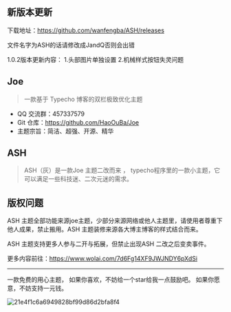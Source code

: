## 新版本更新

下载地址：https://github.com/wanfengba/ASH/releases

文件名字为ASH的话请修改成JandQ否则会出错

1.0.2版本更新内容：
1.头部图片单独设置
2.机械样式按钮失灵问题

## Joe

> 一款基于 Typecho 博客的双栏极致优化主题

- QQ 交流群：457337579
- Git 仓库：https://github.com/HaoOuBa/Joe
- 主题宗旨：简洁、超强、开源、精华

## ASH

> ASH（灰）是一款Joe 主题二改而来 ， typecho程序里的一款小主题，它可以满足一些科技迷、二次元迷的需求。

## 版权问题

ASH 主题全部功能来源joe主题，少部分来源网络或他人主题里，请使用者尊重下他人成果，禁止搬用。ASH 主题装修来源各大博主博客的样式结合而来。

ASH 主题支持更多人参与二开与拓展，但禁止出现ASH 二改之后变卖事件。

更多内容前往：https://www.wolai.com/7d6Fg14XF9JWJNDY6pXdSi

<hr>

一款免费的用心主题， 如果你喜欢，不妨给一个star给我一点鼓励吧。 如果你愿意，不妨支持一元钱。 

![21e4f1c6a6949828bf99d86d2bfa8f4](https://user-images.githubusercontent.com/83448377/232315795-50c234e3-0d1d-4e6e-8e16-045ce1eeac8d.jpg)
